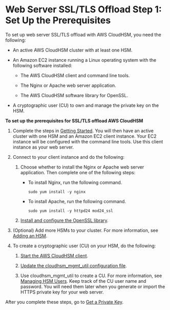 # Web Server SSL/TLS Offload Step 1: Set Up the Prerequisites<a name="ssl-offload-prerequisites"></a>

To set up web server SSL/TLS offload with AWS CloudHSM, you need the following:

+ An active AWS CloudHSM cluster with at least one HSM\.

+ An Amazon EC2 instance running a Linux operating system with the following software installed:

  + The AWS CloudHSM client and command line tools\.

  + The Nginx or Apache web server application\.

  + The AWS CloudHSM software library for OpenSSL\.

+ A cryptographic user \(CU\) to own and manage the private key on the HSM\.

**To set up the prerequisites for SSL/TLS offload AWS CloudHSM**

1. Complete the steps in [Getting Started](getting-started.md)\. You will then have an active cluster with one HSM and an Amazon EC2 client instance\. Your EC2 instance will be configured with the command line tools\. Use this client instance as your web server\. 

1. Connect to your client instance and do the following:

   1. Choose whether to install the Nginx or Apache web server application\. Then complete one of the following steps:

      + To install Nginx, run the following command\.

        ```
        sudo yum install -y nginx
        ```

      + To install Apache, run the following command\.

        ```
        sudo yum install -y httpd24 mod24_ssl
        ```

   1. [Install and configure the OpenSSL library](openssl-library-install.md#install-openssl-library)\.

1. \(Optional\) Add more HSMs to your cluster\. For more information, see [Adding an HSM](add-remove-hsm.md#add-hsm)\.

1. To create a cryptographic user \(CU\) on your HSM, do the following:

   1. [Start the AWS CloudHSM client](cloudhsm_mgmt_util-getting-started.md#cloudhsm_mgmt_util-start-cloudhsm-client)\.

   1. [Update the cloudhsm\_mgmt\_util configuration file](cloudhsm_mgmt_util-getting-started.md#cloudhsm_mgmt_util-update-configuration)\.

   1. Use cloudhsm\_mgmt\_util to create a CU\. For more information, see [Managing HSM Users](manage-hsm-users.md)\. Keep track of the CU user name and password\. You will need them later when you generate or import the HTTPS private key for your web server\. 

After you complete these steps, go to [Get a Private Key](ssl-offload-import-or-generate-private-key-and-certificate.md)\.